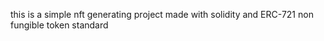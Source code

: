 this is a simple nft generating project made with solidity and ERC-721 non fungible token standard 
